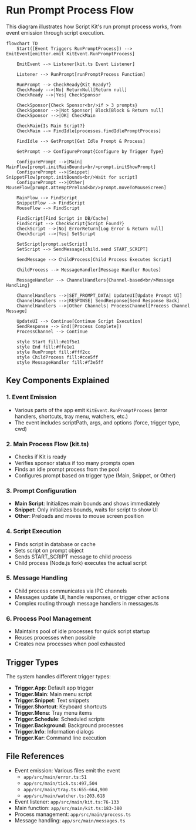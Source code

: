 # Run Prompt Process Flow

This diagram illustrates how Script Kit's run prompt process works, from event emission through script execution.

```mermaid
flowchart TD
    Start([Event Triggers RunPromptProcess]) --> EmitEvent[emitter.emit KitEvent.RunPromptProcess]
    
    EmitEvent --> Listener[kit.ts Event Listener]
    
    Listener --> RunPrompt[runPromptProcess Function]
    
    RunPrompt --> CheckReady{Kit Ready?}
    CheckReady -->|No| ReturnNull[Return null]
    CheckReady -->|Yes| CheckSponsor
    
    CheckSponsor{Check Sponsor<br/>if > 3 prompts}
    CheckSponsor -->|Not Sponsor| Block[Block & Return null]
    CheckSponsor -->|OK| CheckMain
    
    CheckMain{Is Main Script?}
    CheckMain --> FindIdle[processes.findIdlePromptProcess]
    
    FindIdle --> GetPrompt[Get Idle Prompt & Process]
    
    GetPrompt --> ConfigurePrompt{Configure by Trigger Type}
    
    ConfigurePrompt -->|Main| MainFlow[prompt.initMainBounds<br/>prompt.initShowPrompt]
    ConfigurePrompt -->|Snippet| SnippetFlow[prompt.initBounds<br/>Wait for script]
    ConfigurePrompt -->|Other| MouseFlow[prompt.attemptPreload<br/>prompt.moveToMouseScreen]
    
    MainFlow --> FindScript
    SnippetFlow --> FindScript
    MouseFlow --> FindScript
    
    FindScript[Find Script in DB/Cache]
    FindScript --> CheckScript{Script Found?}
    CheckScript -->|No| ErrorReturn[Log Error & Return null]
    CheckScript -->|Yes| SetScript
    
    SetScript[prompt.setScript]
    SetScript --> SendMessage[child.send START_SCRIPT]
    
    SendMessage --> ChildProcess[Child Process Executes Script]
    
    ChildProcess --> MessageHandler[Message Handler Routes]
    
    MessageHandler --> ChannelHandlers{Channel-based<br/>Message Handling}
    
    ChannelHandlers -->|SET_PROMPT_DATA| UpdateUI[Update Prompt UI]
    ChannelHandlers -->|RESPONSE| SendResponse[Send Response Back]
    ChannelHandlers -->|Other Channels| ProcessChannel[Process Channel Message]
    
    UpdateUI --> Continue[Continue Script Execution]
    SendResponse --> End([Process Complete])
    ProcessChannel --> Continue
    
    style Start fill:#e1f5e1
    style End fill:#ffe1e1
    style RunPrompt fill:#fff2cc
    style ChildProcess fill:#cce5ff
    style MessageHandler fill:#f3e5ff
```

## Key Components Explained

### 1. Event Emission
- Various parts of the app emit `KitEvent.RunPromptProcess` (error handlers, shortcuts, tray menu, watchers, etc.)
- The event includes scriptPath, args, and options (force, trigger type, cwd)

### 2. Main Process Flow (kit.ts)
- Checks if Kit is ready
- Verifies sponsor status if too many prompts open
- Finds an idle prompt process from the pool
- Configures prompt based on trigger type (Main, Snippet, or Other)

### 3. Prompt Configuration
- **Main Script**: Initializes main bounds and shows immediately
- **Snippet**: Only initializes bounds, waits for script to show UI
- **Other**: Preloads and moves to mouse screen position

### 4. Script Execution
- Finds script in database or cache
- Sets script on prompt object
- Sends START_SCRIPT message to child process
- Child process (Node.js fork) executes the actual script

### 5. Message Handling
- Child process communicates via IPC channels
- Messages update UI, handle responses, or trigger other actions
- Complex routing through message handlers in messages.ts

### 6. Process Pool Management
- Maintains pool of idle processes for quick script startup
- Reuses processes when possible
- Creates new processes when pool exhausted

## Trigger Types

The system handles different trigger types:
- **Trigger.App**: Default app trigger
- **Trigger.Main**: Main menu script
- **Trigger.Snippet**: Text snippets
- **Trigger.Shortcut**: Keyboard shortcuts
- **Trigger.Menu**: Tray menu items
- **Trigger.Schedule**: Scheduled scripts
- **Trigger.Background**: Background processes
- **Trigger.Info**: Information dialogs
- **Trigger.Kar**: Command line execution

## File References

- Event emission: Various files emit the event
  - `app/src/main/error.ts:51`
  - `app/src/main/tick.ts:497,504`
  - `app/src/main/tray.ts:655-664,900`
  - `app/src/main/watcher.ts:203,618`
- Event listener: `app/src/main/kit.ts:76-133`
- Main function: `app/src/main/kit.ts:183-380`
- Process management: `app/src/main/process.ts`
- Message handling: `app/src/main/messages.ts`